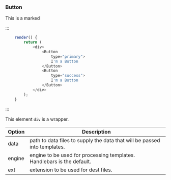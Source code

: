 ### Button

This is a marked

::: 
```js
    render() {
        return (
            <div>
                <Button
                    type="primary">
                    I'm a Button
                </Button>
                <Button
                    type="success">
                    I'm a Button
                </Button>
            </div>
        );
    }
```
:::

This element `div` is a wrapper.

| Option | Description |
| ------ | ----------- |
| data   | path to data files to supply the data that will be passed into templates. |
| engine | engine to be used for processing templates. Handlebars is the default. |
| ext    | extension to be used for dest files. |
